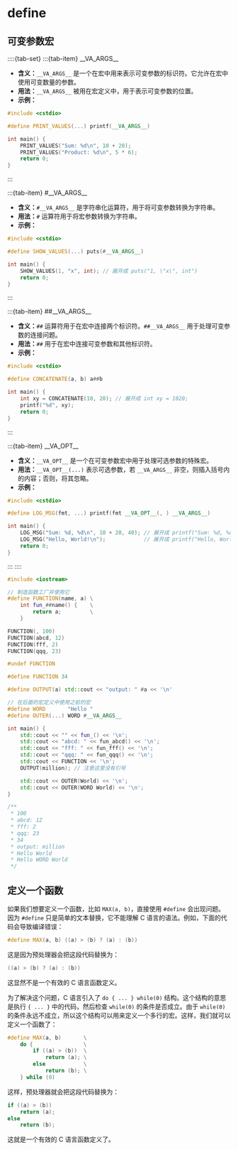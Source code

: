 # define

## 可变参数宏

::::{tab-set}
:::{tab-item} \_\_VA_ARGS\_\_

- **含义：**`__VA_ARGS__` 是一个在宏中用来表示可变参数的标识符。它允许在宏中使用可变数量的参数。
- **用法：**`__VA_ARGS__` 被用在宏定义中，用于表示可变参数的位置。
- **示例：**

```cpp
#include <cstdio>

#define PRINT_VALUES(...) printf(__VA_ARGS__)

int main() {
    PRINT_VALUES("Sum: %d\n", 10 + 20);
    PRINT_VALUES("Product: %d\n", 5 * 6);
    return 0;
}
```

:::

:::{tab-item} \#\_\_VA_ARGS\_\_

- **含义：**`#__VA_ARGS__` 是字符串化运算符，用于将可变参数转换为字符串。
- **用法：**`#` 运算符用于将宏参数转换为字符串。
- **示例：**

```cpp
#include <cstdio>

#define SHOW_VALUES(...) puts(#__VA_ARGS__)

int main() {
    SHOW_VALUES(1, "x", int); // 展开成 puts("1, \"x\", int")
    return 0;
}
```

:::

:::{tab-item} \#\#\_\_VA_ARGS\_\_

- **含义：**`##` 运算符用于在宏中连接两个标识符。`##__VA_ARGS__` 用于处理可变参数的连接问题。
- **用法：**`##` 用于在宏中连接可变参数和其他标识符。
- **示例：**

```cpp
#include <cstdio>

#define CONCATENATE(a, b) a##b

int main() {
    int xy = CONCATENATE(10, 20); // 展开成 int xy = 1020;
    printf("%d", xy);
    return 0;
}
```

:::

:::{tab-item} \_\_VA_OPT\_\_

- **含义：**`__VA_OPT__` 是一个在可变参数宏中用于处理可选参数的特殊宏。
- **用法：**`__VA_OPT__(...)` 表示可选参数，若 `__VA_ARGS__` 非空，则插入括号内的内容；否则，将其忽略。
- **示例：**

```cpp
#include <cstdio>

#define LOG_MSG(fmt, ...) printf(fmt __VA_OPT__(, ) __VA_ARGS__)

int main() {
    LOG_MSG("Sum: %d, %d\n", 10 + 20, 40); // 展开成 printf("Sum: %d, %d\n", 10 + 20, 40);
    LOG_MSG("Hello, World!\n");            // 展开成 printf("Hello, World!\n");
    return 0;
}
```

:::
::::

```cpp
#include <iostream>

// 制造函数工厂并使用它
#define FUNCTION(name, a) \
    int fun_##name() {    \
        return a;         \
    }

FUNCTION(, 100)
FUNCTION(abcd, 12)
FUNCTION(fff, 2)
FUNCTION(qqq, 23)

#undef FUNCTION

#define FUNCTION 34

#define OUTPUT(a) std::cout << "output: " #a << '\n'

// 在后面的宏定义中使用之前的宏
#define WORD       "Hello "
#define OUTER(...) WORD #__VA_ARGS__

int main() {
    std::cout << "" << fun_() << '\n';
    std::cout << "abcd: " << fun_abcd() << '\n';
    std::cout << "fff: " << fun_fff() << '\n';
    std::cout << "qqq: " << fun_qqq() << '\n';
    std::cout << FUNCTION << '\n';
    OUTPUT(million); // 注意这里没有引号

    std::cout << OUTER(World) << '\n';
    std::cout << OUTER(WORD World) << '\n';
}

/**
 * 100
 * abcd: 12
 * fff: 2
 * qqq: 23
 * 34
 * output: million
 * Hello World
 * Hello WORD World
 */
```

## 定义一个函数

如果我们想要定义一个函数，比如 `MAX(a, b)`，直接使用 `#define` 会出现问题。因为 `#define` 只是简单的文本替换，它不能理解 C 语言的语法。例如，下面的代码会导致编译错误：

```cpp
#define MAX(a, b) ((a) > (b) ? (a) : (b))
```

这是因为预处理器会把这段代码替换为：

```cpp
((a) > (b) ? (a) : (b))
```

这显然不是一个有效的 C 语言函数定义。

为了解决这个问题，C 语言引入了 `do { ... } while(0)` 结构。这个结构的意思是执行 `{ ... }` 中的代码，然后检查 `while(0)` 的条件是否成立。由于 `while(0)` 的条件永远不成立，所以这个结构可以用来定义一个多行的宏。这样，我们就可以定义一个函数了：

```cpp
#define MAX(a, b)       \
    do {                \
        if ((a) > (b))  \
            return (a); \
        else            \
            return (b); \
    } while (0)
```

这样，预处理器就会把这段代码替换为：

```cpp
if ((a) > (b))
    return (a);
else
    return (b);
```

这就是一个有效的 C 语言函数定义了。

